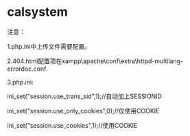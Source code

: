 # calsystem
注意：

1.php.ini中上传文件需要配置。

2.404.html配置项在xampp\apache\conf\extra\httpd-multilang-errordoc.conf.

3.php.ini:

ini_set("session.use_trans_sid",1);//自动加上SESSIONID

ini_set("session.use_only_cookies",0);//仅使用COOKIE

ini_set("session.use_cookies",1);//使用COOKIE

